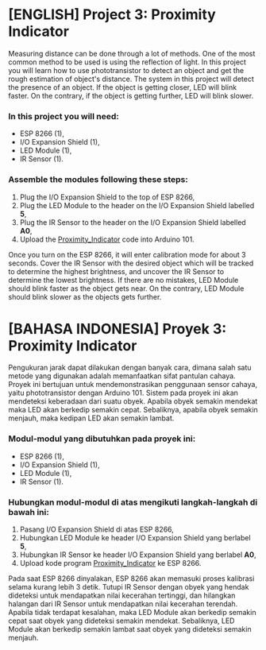 # [ENGLISH] Project 3: Proximity Indicator
Measuring distance can be done through a lot of methods. One of the most common method to be used is using the reflection of light. In this project you will learn how to use phototransistor to detect an object and get the rough estimation of object's distance. The system in this project will detect the presence of an object. If the object is getting closer, LED will blink faster. On the contrary, if the object is getting further, LED will blink slower.

### In this project you will need:
* ESP 8266 (1),
* I/O Expansion Shield (1),
* LED Module (1),
* IR Sensor (1).

### Assemble the modules following these steps:
1. Plug the I/O Expansion Shield to the top of ESP 8266,
2. Plug the LED Module to the header on the I/O Expansion Shield labelled **5**,
3. Plug the IR Sensor to the header on the I/O Expansion Shield labelled **A0**,
4. Upload the [Proximity_Indicator](/03_Proximity_Indicator/Proximity_Indicator) code into Arduino 101.

Once you turn on the ESP 8266, it will enter calibration mode for about 3 seconds. Cover the IR Sensor with the desired object which will be tracked to determine the highest brightness, and uncover the IR Sensor to determine the lowest brightness.
If there are no mistakes, LED Module should blink faster as the object gets near. On the contrary, LED Module should blink slower as the objects gets further.

# [BAHASA INDONESIA] Proyek 3: Proximity Indicator
Pengukuran jarak dapat dilakukan dengan banyak cara, dimana salah satu metode yang digunakan adalah memanfaatkan sifat pantulan cahaya. Proyek ini bertujuan untuk mendemonstrasikan penggunaan sensor cahaya, yaitu phototransistor dengan Arduino 101. Sistem pada proyek ini akan mendeteksi keberadaan dari suatu obyek. Apabila obyek semakin mendekat maka LED akan berkedip semakin cepat. Sebaliknya, apabila obyek semakin menjauh, maka kedipan LED akan semakin lambat.

### Modul-modul yang dibutuhkan pada proyek ini:
* ESP 8266 (1),
* I/O Expansion Shield (1),
* LED Module (1),
* IR Sensor (1).

### Hubungkan modul-modul di atas mengikuti langkah-langkah di bawah ini:
1. Pasang I/O Expansion Shield di atas ESP 8266,
2. Hubungkan LED Module ke header I/O Expansion Shield yang berlabel **5**,
3. Hubungkan IR Sensor ke header I/O Expansion Shield yang berlabel **A0**,
4. Upload kode program [Proximity_Indicator](/03_Proximity_Indicator/Proximity_Indicator) ke ESP 8266.

Pada saat ESP 8266 dinyalakan, ESP 8266 akan memasuki proses kalibrasi selama kurang lebih 3 detik. Tutupi IR Sensor dengan obyek yang hendak dideteksi untuk mendapatkan nilai kecerahan tertinggi, dan hilangkan halangan dari IR Sensor untuk mendapatkan nilai kecerahan terendah.
Apabila tidak terdapat kesalahan, maka LED Module akan berkedip semakin cepat saat obyek yang dideteksi semakin mendekat. Sebaliknya, LED Module akan berkedip semakin lambat saat obyek yang dideteksi semakin menjauh.
